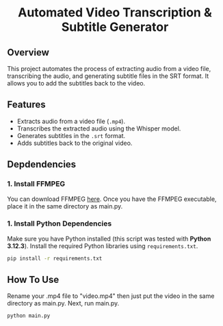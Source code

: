 <h1 align="center">Automated Video Transcription & Subtitle Generator</h1>

## Overview
This project automates the process of extracting audio from a video file, transcribing the audio, and generating subtitle files in the SRT format. It allows you to add the subtitles back to the video.

## Features
- Extracts audio from a video file (`.mp4`).
- Transcribes the extracted audio using the Whisper model.
- Generates subtitles in the `.srt` format.
- Adds subtitles back to the original video.

## Depdendencies

### 1. Install FFMPEG

You can download FFMPEG [here](https://www.ffmpeg.org/download.html). Once you have the FFMPEG executable, place it in the same directory as main.py.

### 1. Install Python Dependencies

Make sure you have Python installed (this script was tested with **Python 3.12.3**). Install the required Python libraries using `requirements.txt`.

```bash
pip install -r requirements.txt
```

## How To Use

Rename your .mp4 file to "video.mp4" then just put the video in the same directory as main.py. Next, run main.py.

```bash
python main.py
```
